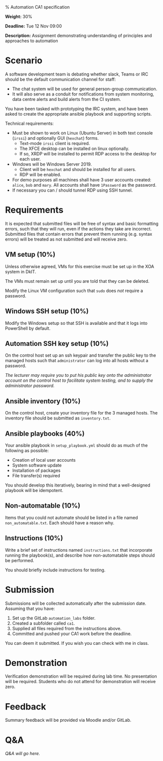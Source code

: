 % Automation CA1 specification

**Weight:** 30%

**Deadline:** Tue 12 Nov 09:00

**Description:**
Assignment demonstrating understanding of principles and approaches to automation

# Scenario

A software development team is debating whether slack, Teams or IRC should be the default communication channel for staff:

- The chat system will be used for general person-group communication.
- It will also serve as a conduit for notifications from system monitoring, data centre alerts and build alerts from the CI system.

You have been tasked with prototyping the IRC system, and have been asked to create the appropriate ansible playbook and supporting scripts.

Technical requirements:

- Must be shown to work on Linux (Ubuntu Server) in both text console (`irssi`) and optionally GUI (`hexchat`) forms.
  - Text-mode `irssi` client is required.
  - The XFCE desktop can be installed on linux optionally.
  - If so, XRDP will be installed to permit RDP access to the desktop for each user.
- Windows will be Windows Server 2019.
  - Client will be `hexchat` and should be installed for all users.
  - RDP will be enabled.
- For demo purposes all machines shall have 3 user accounts created: `alice`, `bob` and `mary`.  All accounts shall have `1Password` as the password.
- If necessary you can / should tunnel RDP using SSH tunnel.


# Requirements

It is expected that submitted files will be free of syntax and basic formatting errors, such that they will run, even if the actions they take are incorrect.
Submitted files that contain errors that prevent them running (e.g. syntax errors) will be treated as not submitted and will receive zero.


## VM setup (10%)

Unless otherwise agreed, VMs for this exercise must be set up in the XOA system in DkIT.

The VMs must remain set up until you are told that they can be deleted.

Modify the Linux VM configuration such that `sudo` does *not* require a password.

## Windows SSH setup (10%)

Modify the Windows setup so that SSH is available and that it logs into PowerShell by default. 


## Automation SSH key setup (10%)

On the control host set up an ssh keypair and transfer the public key to the managed hosts such that `administrator` can log into all hosts without a password.

*The lecturer may require you to put his public key onto the administrator account on the control host to facilitate system testing, and to supply the administrator password.* 


## Ansible inventory (10%)

On the control host, create your inventory file for the 3 managed hosts.
The inventory file should be submitted as `inventory.txt`.


## Ansible playbooks (40%)

Your ansible playbook in `setup_playbook.yml` should do as much of the following as possible:

- Creation of local user accounts
- System software update
- Installation of packages
- File transfer(s) required

You should develop this iteratively, bearing in mind that a well-designed playbook will be idempotent. 


## Non-automatable (10%)

Items that you could not automate should be listed in a file named `non_automatable.txt`.
Each should have a reason why.

## Instructions (10%)

Write a brief set of instructions named `instructions.txt` that incorporate running the playbook(s), and describe how non-automatable steps should be performed.

You should briefly include instructions for testing. 


# Submission

Submissions will be collected automatically after the submission date.
Assuming that you have:

1. Set up the GitLab `automation_labs` folder.
2. Created a subfolder called `ca1`.
3. Supplied all files required from the instructions above.
4. Committed and pushed your CA1 work before the deadline.

You can deem it submitted.
If you wish you can check with me in class.


# Demonstration

Verification demonstration will be required during lab time.
No presentation will be required.
Students who do not attend for demonstration will receive zero.


# Feedback

Summary feedback will be provided via Moodle and/or GitLab.


# Q&A

*Q&A will go here.*
